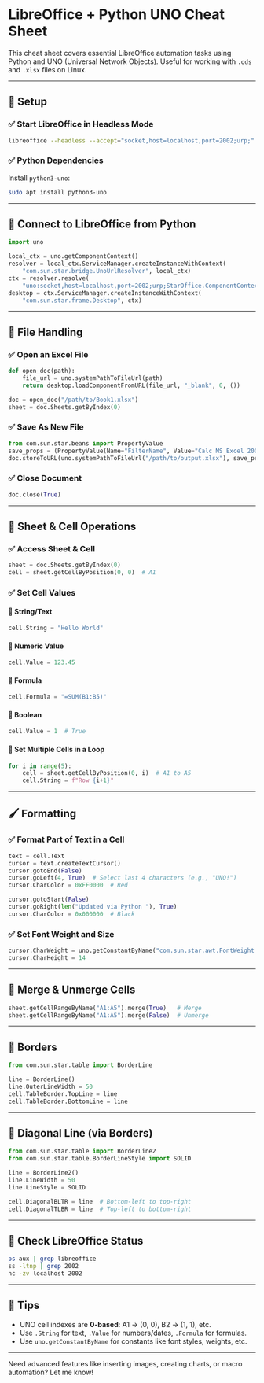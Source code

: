 # LibreOffice + Python UNO Cheat Sheet

This cheat sheet covers essential LibreOffice automation tasks using Python and UNO (Universal Network Objects). Useful for working with `.ods` and `.xlsx` files on Linux.

---

## 🚀 Setup

### ✅ Start LibreOffice in Headless Mode

```bash
libreoffice --headless --accept="socket,host=localhost,port=2002;urp;" --nologo --nofirststartwizard &
```

### ✅ Python Dependencies

Install `python3-uno`:

```bash
sudo apt install python3-uno
```

---

## 🔌 Connect to LibreOffice from Python

```python
import uno

local_ctx = uno.getComponentContext()
resolver = local_ctx.ServiceManager.createInstanceWithContext(
    "com.sun.star.bridge.UnoUrlResolver", local_ctx)
ctx = resolver.resolve(
    "uno:socket,host=localhost,port=2002;urp;StarOffice.ComponentContext")
desktop = ctx.ServiceManager.createInstanceWithContext(
    "com.sun.star.frame.Desktop", ctx)
```

---

## 📁 File Handling

### ✅ Open an Excel File

```python
def open_doc(path):
    file_url = uno.systemPathToFileUrl(path)
    return desktop.loadComponentFromURL(file_url, "_blank", 0, ())

doc = open_doc("/path/to/Book1.xlsx")
sheet = doc.Sheets.getByIndex(0)
```

### ✅ Save As New File

```python
from com.sun.star.beans import PropertyValue
save_props = (PropertyValue(Name="FilterName", Value="Calc MS Excel 2007 XML"),)
doc.storeToURL(uno.systemPathToFileUrl("/path/to/output.xlsx"), save_props)
```

### ✅ Close Document

```python
doc.close(True)
```

---

## 📄 Sheet & Cell Operations

### ✅ Access Sheet & Cell

```python
sheet = doc.Sheets.getByIndex(0)
cell = sheet.getCellByPosition(0, 0)  # A1
```

### ✅ Set Cell Values

#### 🔹 String/Text

```python
cell.String = "Hello World"
```

#### 🔹 Numeric Value

```python
cell.Value = 123.45
```

#### 🔹 Formula

```python
cell.Formula = "=SUM(B1:B5)"
```

#### 🔹 Boolean

```python
cell.Value = 1  # True
```

#### 🔹 Set Multiple Cells in a Loop

```python
for i in range(5):
    cell = sheet.getCellByPosition(0, i)  # A1 to A5
    cell.String = f"Row {i+1}"
```

---

## 🖌️ Formatting

### ✅ Format Part of Text in a Cell

```python
text = cell.Text
cursor = text.createTextCursor()
cursor.gotoEnd(False)
cursor.goLeft(4, True)  # Select last 4 characters (e.g., "UNO!")
cursor.CharColor = 0xFF0000  # Red

cursor.gotoStart(False)
cursor.goRight(len("Updated via Python "), True)
cursor.CharColor = 0x000000  # Black
```

### ✅ Set Font Weight and Size

```python
cursor.CharWeight = uno.getConstantByName("com.sun.star.awt.FontWeight.BOLD")
cursor.CharHeight = 14
```

---

## 🧩 Merge & Unmerge Cells

```python
sheet.getCellRangeByName("A1:A5").merge(True)   # Merge
sheet.getCellRangeByName("A1:A5").merge(False)  # Unmerge
```

---

## 📏 Borders

```python
from com.sun.star.table import BorderLine

line = BorderLine()
line.OuterLineWidth = 50
cell.TableBorder.TopLine = line
cell.TableBorder.BottomLine = line
```

---

## 📐 Diagonal Line (via Borders)

```python
from com.sun.star.table import BorderLine2
from com.sun.star.table.BorderLineStyle import SOLID

line = BorderLine2()
line.LineWidth = 50
line.LineStyle = SOLID

cell.DiagonalBLTR = line  # Bottom-left to top-right
cell.DiagonalTLBR = line  # Top-left to bottom-right
```

---

## 🧪 Check LibreOffice Status

```bash
ps aux | grep libreoffice
ss -ltnp | grep 2002
nc -zv localhost 2002
```

---

## 🧠 Tips

- UNO cell indexes are **0-based**: A1 → (0, 0), B2 → (1, 1), etc.
- Use `.String` for text, `.Value` for numbers/dates, `.Formula` for formulas.
- Use `uno.getConstantByName` for constants like font styles, weights, etc.

---

Need advanced features like inserting images, creating charts, or macro automation? Let me know!

